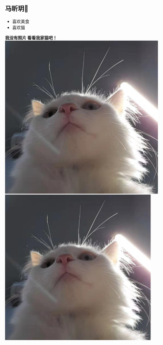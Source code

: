 ## 马昕玥:sparkling_heart:

- 喜欢美食
- 喜欢猫

**我没有照片 看看我家猫吧！**
![image](https://github.com/gtb-2022-ma-xinyue/.github/blob/main/assets/1.jpg?raw=true)
<img src="https://github.com/gtb-2022-ma-xinyue/.github/blob/main/assets/1.jpg?raw=true" style="zoom:50%" />
